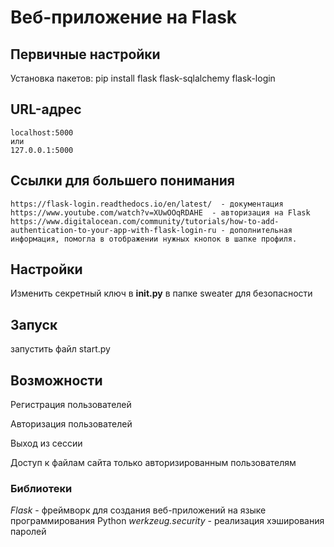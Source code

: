 # Веб-приложение на Flask

## Первичные настройки

Установка пакетов:
pip install flask flask-sqlalchemy flask-login

## URL-адрес
	localhost:5000
	или
	127.0.0.1:5000

## Ссылки для большего понимания
	https://flask-login.readthedocs.io/en/latest/  - документация
	https://www.youtube.com/watch?v=XUwOOqRDAHE  - авторизация на Flask
	https://www.digitalocean.com/community/tutorials/how-to-add-authentication-to-your-app-with-flask-login-ru - дополнительная информация, помогла в отображении нужных кнопок в шапке профиля.


## Настройки

Изменить секретный ключ в __init.py__  в папке sweater для безопасности


## Запуск

запустить файл start.py

## Возможности

Регистрация пользователей

Авторизация пользователей

Выход из сессии

Доступ к файлам сайта только авторизированным пользователям


### Библиотеки

*Flask* - фреймворк для создания веб-приложений на языке программирования Python
*werkzeug.security* - реализация хэширования паролей

